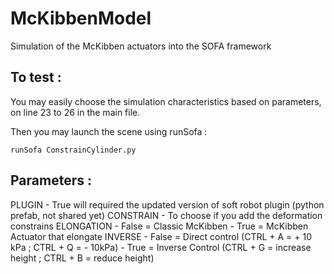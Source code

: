 # McKibbenModel
Simulation of the McKibben actuators into the SOFA framework


## To test :

You may easily choose the simulation characteristics based on parameters, on line 23 to 26 in the main file.

Then you may launch the scene using runSofa :

```console
runSofa ConstrainCylinder.py
```

## Parameters :

PLUGIN - True will required the updated version of soft robot plugin (python prefab, not shared yet)
CONSTRAIN - To choose if you add the deformation constrains
ELONGATION - False = Classic McKibben - True = McKibben Actuator that elongate
INVERSE - False = Direct control (CTRL + A = + 10 kPa ; CTRL + Q = - 10kPa) - True = Inverse Control (CTRL + G = increase height ; CTRL + B = reduce height)